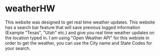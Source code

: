 # weatherHW

This website was designed to get real time weather updates. This website has a search bar feature that will save previous logged information (Example "Texas", "Utah" etc.) and give you real time weather updates on the location typed in. I am using "Open Weather API" for this webiste in order to get the weather, you can use the City name and State Codes for your search. 